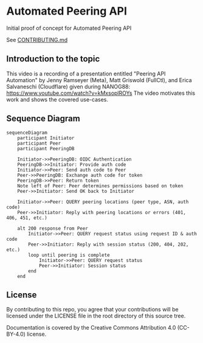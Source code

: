 
# Automated Peering API

Initial proof of concept for Automated Peering API

See [CONTRIBUTING.md](CONTRIBUTING.md)

## Introduction to the topic

This video is a recording of a presentation entitled "Peering API Automation" by Jenny Ramseyer (Meta), Matt Griswold (FullCtl), and Erica Salvaneschi (Cloudflare) given during NANOG88: https://www.youtube.com/watch?v=kMxsoplROYs The video motivates this work and shows the covered use-cases.


## Sequence Diagram

```mermaid
sequenceDiagram
    participant Initiator
    participant Peer
    participant PeeringDB

    Initiator->>PeeringDB: OIDC Authentication
    PeeringDB->>Initiator: Provide auth code
    Initiator->>Peer: Send auth code to Peer
    Peer->>PeeringDB: Exchange auth code for token
    PeeringDB->>Peer: Return token
    Note left of Peer: Peer determines permissions based on token
    Peer->>Initiator: Send OK back to Initiator

    Initiator->>Peer: QUERY peering locations (peer type, ASN, auth code)
    Peer->>Initiator: Reply with peering locations or errors (401, 406, 451, etc.)

    alt 200 response from Peer
        Initiator->>Peer: QUERY request status using request ID & auth code
        Peer->>Initiator: Reply with session status (200, 404, 202, etc.)
        loop until peering is complete
            Initiator->>Peer: QUERY request status
		    Peer->>Initiator: Session status
        end
    end
```

## License

By contributing to this repo, you agree that your contributions will be
licensed under the LICENSE file in the root directory of this source tree.

Documentation is covered by the Creative Commons Attribution 4.0 (CC-BY-4.0)
license.
